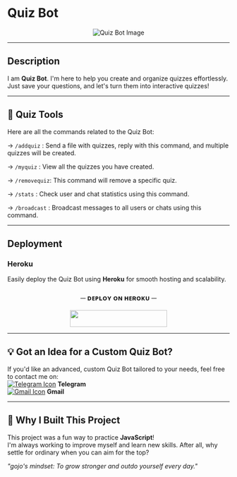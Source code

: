 # **Quiz Bot**

<div align="center">
    <img src="https://envs.sh/Kf5.jpg" alt="Quiz Bot Image">
</div>

---

## Description  
I am **Quiz Bot**. I'm here to help you create and organize quizzes effortlessly. Just save your questions, and let's turn them into interactive quizzes!

---

## 🧰 Quiz Tools

Here are all the commands related to the Quiz Bot:

  
→ `/addquiz` : Send a file with quizzes, reply with this command, and multiple quizzes will be created.  

→ `/myquiz` : View all the quizzes you have created. 

→ `/removequiz`: This command will remove a specific quiz.

 → `/stats` : Check user and chat statistics using this command.  
 
→ `/broadcast` : Broadcast messages to all users or chats using this command.

---

## Deployment  
### Heroku  
Easily deploy the Quiz Bot using **Heroku** for smooth hosting and scalability.  
</p>
<h3 align="center">
    ─ ᴅᴇᴩʟᴏʏ ᴏɴ ʜᴇʀᴏᴋᴜ ─
</h3>

<p align="center"><a href="https://dashboard.heroku.com/new?template=https://github.com/Silenthrax/QUIZE"> <img src="https://img.shields.io/badge/Deploy%20On%20Heroku-black?style=for-the-badge&logo=heroku" width="220" height="38.45"/></a></p>

---

## 💡 Got an Idea for a Custom Quiz Bot?  

If you'd like an advanced, custom Quiz Bot tailored to your needs, feel free to contact me on:  
[![Telegram Icon](https://img.icons8.com/fluency/18/telegram-app.png)](https://telegram.dog/SoonNewUsername) **Telegram**  
[![Gmail Icon](https://img.icons8.com/color/18/gmail.png)](mailto:sumityadav2434563@gmail.com) **Gmail**

---

## 🚀 Why I Built This Project  

This project was a fun way to practice **JavaScript**!  
I'm always working to improve myself and learn new skills. After all, why settle for ordinary when you can aim for the top?  

_"gojo's mindset: To grow stronger and outdo yourself every day."_


